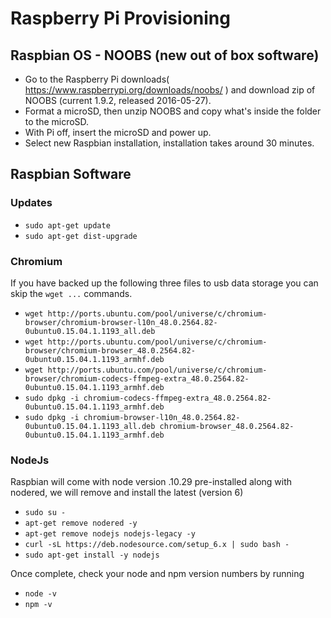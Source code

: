 # Raspberry Pi Provisioning

## Raspbian OS - NOOBS (new out of box software)
* Go to the Raspberry Pi downloads( https://www.raspberrypi.org/downloads/noobs/ ) and download zip of NOOBS (current 1.9.2, released 2016-05-27).
* Format a microSD, then unzip NOOBS and copy what's inside the folder to the microSD.
* With Pi off, insert the microSD and power up.
* Select new Raspbian installation, installation takes around 30 minutes.
## Raspbian Software
### Updates
* `sudo apt-get update`
* `sudo apt-get dist-upgrade`

### Chromium
If you have backed up the following three files to usb data storage you can skip the `wget ...` commands. 
* `wget http://ports.ubuntu.com/pool/universe/c/chromium-browser/chromium-browser-l10n_48.0.2564.82-0ubuntu0.15.04.1.1193_all.deb`
* `wget http://ports.ubuntu.com/pool/universe/c/chromium-browser/chromium-browser_48.0.2564.82-0ubuntu0.15.04.1.1193_armhf.deb`
* `wget http://ports.ubuntu.com/pool/universe/c/chromium-browser/chromium-codecs-ffmpeg-extra_48.0.2564.82-0ubuntu0.15.04.1.1193_armhf.deb`
* `sudo dpkg -i chromium-codecs-ffmpeg-extra_48.0.2564.82-0ubuntu0.15.04.1.1193_armhf.deb`
* `sudo dpkg -i chromium-browser-l10n_48.0.2564.82-0ubuntu0.15.04.1.1193_all.deb chromium-browser_48.0.2564.82-0ubuntu0.15.04.1.1193_armhf.deb`

### NodeJs
Raspbian will come with node version .10.29 pre-installed along with nodered, we will remove and install the latest (version 6)
* `sudo su -`
* `apt-get remove nodered -y`
* `apt-get remove nodejs nodejs-legacy -y`
* `curl -sL https://deb.nodesource.com/setup_6.x | sudo bash -`
* `sudo apt-get install -y nodejs`

Once complete, check your node and npm version numbers by running
* `node -v`
* `npm -v`
